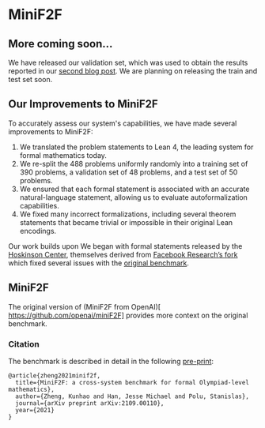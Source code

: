 # MiniF2F

## More coming soon...
We have released our validation set, which was used to obtain the results reported in our [second blog post](https://www.harmonic.fun/news#blog-post-2-link). We are planning on releasing the train and test set soon.

## Our Improvements to MiniF2F
To accurately assess our system's capabilities, we have made several improvements to MiniF2F:

1. We translated the problem statements to Lean 4, the leading system for formal mathematics today.
2. We re-split the 488 problems uniformly randomly into a training set of 390 problems, a validation set of 48 problems, and a test set of 50 problems.
3. We ensured that each formal statement is associated with an accurate natural-language statement, allowing us to evaluate autoformalization capabilities.
4. We fixed many incorrect formalizations, including several theorem statements that became trivial or impossible in their original Lean encodings.

Our work builds upon We began with formal statements released by the [Hoskinson Center](https://huggingface.co/datasets/hoskinson-center/minif2f-lean4), themselves derived from [Facebook Research’s fork](https://github.com/facebookresearch/miniF2F) which fixed several issues with the [original benchmark](https://github.com/openai/miniF2).

## MiniF2F

The original version of (MiniF2F from OpenAI)[ https://github.com/openai/miniF2F] provides more context on the original benchmark.

### Citation

The benchmark is described in detail in the following [pre-print](https://arxiv.org/abs/2109.00110):
```
@article{zheng2021minif2f,
  title={MiniF2F: a cross-system benchmark for formal Olympiad-level mathematics},
  author={Zheng, Kunhao and Han, Jesse Michael and Polu, Stanislas},
  journal={arXiv preprint arXiv:2109.00110},
  year={2021}
}
```
